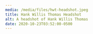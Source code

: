 ```yaml
---
media: /media/files/hwt-headshot.jpeg
title: Hank Willis Thomas Headshot
alt: A headshot of Hank Willis Thomas
date: 2020-10-23T03:52:00-0500
---
```

